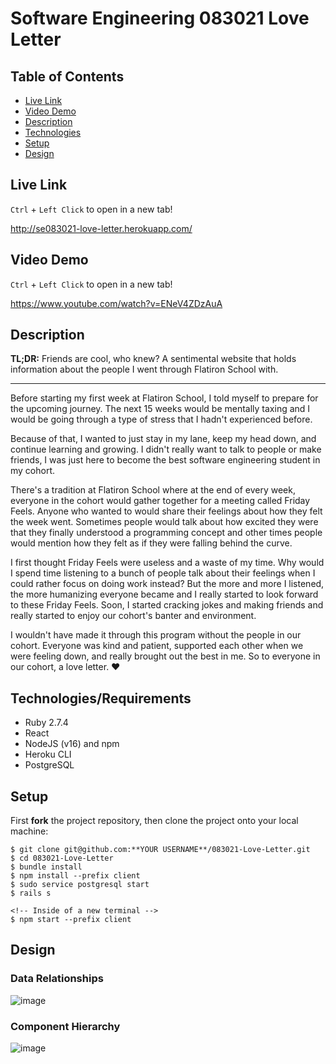 # Software Engineering 083021 Love Letter

## Table of Contents

* [Live Link](#live-link)
* [Video Demo](#video-demo)
* [Description](#description)
* [Technologies](#technologies)
* [Setup](#setup)
* [Design](#design)

<a name="live-link"/>

## Live Link

`Ctrl` + `Left Click` to open in a new tab!

http://se083021-love-letter.herokuapp.com/

<a name="video-demo"/>

## Video Demo

`Ctrl` + `Left Click` to open in a new tab!

https://www.youtube.com/watch?v=ENeV4ZDzAuA

<a name="description"/>

## Description

**TL;DR:** Friends are cool, who knew? A sentimental website that holds information about the people I went through Flatiron School with.

________________________________________________________________________

Before starting my first week at Flatiron School, I told myself to prepare for the upcoming journey. The next 15 weeks would be mentally taxing and I would be going through a type of stress that I hadn't experienced before.

Because of that, I wanted to just stay in my lane, keep my head down, and continue learning and growing. I didn't really want to talk to people or make friends, I was just here to become the best software engineering student in my cohort.

There's a tradition at Flatiron School where at the end of every week, everyone in the cohort would gather together for a meeting called Friday Feels. Anyone who wanted to would share their feelings about how they felt the week went. Sometimes people would talk about how excited they were that they finally understood a programming concept and other times people would mention how they felt as if they were falling behind the curve.

I first thought Friday Feels were useless and a waste of my time. Why would I spend time listening to a bunch of people talk about their feelings when I could rather focus on doing work instead? But the more and more I listened, the more humanizing everyone became and I really started to look forward to these Friday Feels. Soon, I started cracking jokes and making friends and really started to enjoy our cohort's banter and environment.

I wouldn't have made it through this program without the people in our cohort. Everyone was kind and patient, supported each other when we were feeling down, and really brought out the best in me. So to everyone in our cohort, a love letter. ❤

<a name="technologies"/>

## Technologies/Requirements

- Ruby 2.7.4
- React
- NodeJS (v16) and npm
- Heroku CLI
- PostgreSQL

<a name="setup"/>

## Setup

First **fork** the project repository, then clone the project onto your local machine:
```
$ git clone git@github.com:**YOUR USERNAME**/083021-Love-Letter.git
$ cd 083021-Love-Letter
$ bundle install
$ npm install --prefix client
$ sudo service postgresql start
$ rails s

<!-- Inside of a new terminal -->
$ npm start --prefix client
```

<a name="design"/>

## Design

### Data Relationships

![image](https://i.imgur.com/CrY3OBc.png)

### Component Hierarchy

![image](https://i.imgur.com/VSKWDYt.png)

